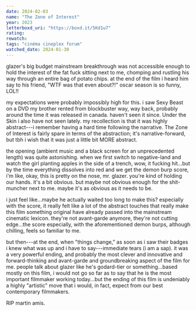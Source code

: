 ```yaml
---
date: 2024-02-03
name: "The Zone of Interest"
year: 2023
letterboxd_uri: "https://boxd.it/5Kd1u7"
rating: 
rewatch: 
tags: "cinéma cineplex forum"
watched_date: 2024-01-30
---
```


glazer's big budget mainstream breakthrough was not accessible enough to hold the interest of the fat fuck sitting next to me, chomping and rustling his way through an entire bag of potato chips. at the end of the film i heard him say to his friend, "WTF was that even about?!" oscar season is so funny, LOL!!

my expectations were probably impossibly high for this. i saw Sexy Beast on a DVD my brother rented from blockbuster way, way back, probably around the time it was released in canada. haven't seen it since. Under the Skin i also have not seen lately. my recollection is that it was highly abstract---i remember having a hard time following the narrative. The Zone of Interest is fairly spare in terms of the abstraction; it's narrative-forward, but tbh i wish that it was just a little bit MORE abstract.

the opening (ambient music and a black screen for an unprecedented length) was quite astonishing. when we first switch to negative-land and watch the girl planting apples in the side of a trench, wow, it fucking hit...but by the time everything dissolves into red and we get the demon burp score, i'm like, okay, this is pretty on the nose, mr. glazer. you're kind of holding our hands. it's a bit obvious. but maybe not obvious enough for the shit-muncher next to me. maybe it's as obvious as it needs to be.

i just feel like...maybe he actually waited too long to make this? especially with the score, it really felt like a lot of the abstract touches that really make this film something original have already passed into the mainstream cinematic lexicon. they're not avant-garde anymore, they're not cutting edge...the score especially, with the aforementioned demon burps, although chilling, feels so familiar to me.

but then---at the end, when "things change," as soon as i saw their badges i knew what was up and i have to say---immediate tears (i am a sap). it was a very powerful ending, and probably the most clever and innovative and forward-thinking and avant-garde and groundbreaking aspect of the film for me. people talk about glazer like he's godard-tier or something...based mostly on this film, i would not go so far as to say that he is the most important filmmaker working today...but the ending of this film is undeniably a highly "artistic" move that i would, in fact, expect from our best contemporary filmmakers.

RIP martin amis.
